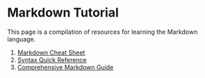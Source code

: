 # Markdown Tutorial #

This page is a compilation of resources for learning the Markdown language.

1. [Markdown Cheat Sheet](https://www.markdownguide.org/cheat-sheet/)
2. [Syntax Quick Reference](https://www.markdownguide.org/basic-syntax/)
3. [Comprehensive Markdown Guide](https://www.markdownguide.org/getting-started/)

